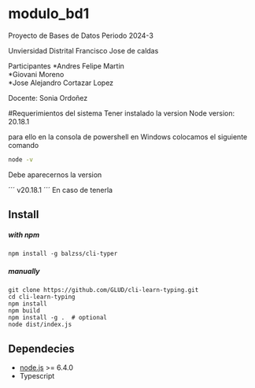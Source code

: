 # modulo_bd1
Proyecto de Bases de Datos Periodo 2024-3

Unviersidad Distrital Francisco Jose de caldas

Participantes 
*Andres Felipe Martin       
*Giovani Moreno             
*Jose Alejandro Cortazar Lopez


Docente:  Sonia Ordoñez 

#Requerimientos del sistema
Tener instalado la version
Node version: 20.18.1

para ello en la consola de powershell en Windows colocamos el siguiente comando

```bash
node -v
```
Debe aparecernos la version

´´´
v20.18.1
´´´
En caso de tenerla 
## Install

##### with npm
```
npm install -g balzss/cli-typer
```

##### manually
```
git clone https://github.com/GLUD/cli-learn-typing.git
cd cli-learn-typing
npm install
npm build
npm install -g .  # optional
node dist/index.js
```

## Dependecies

- [node.js](https://github.com/nodejs/node) >= 6.4.0
- Typescript